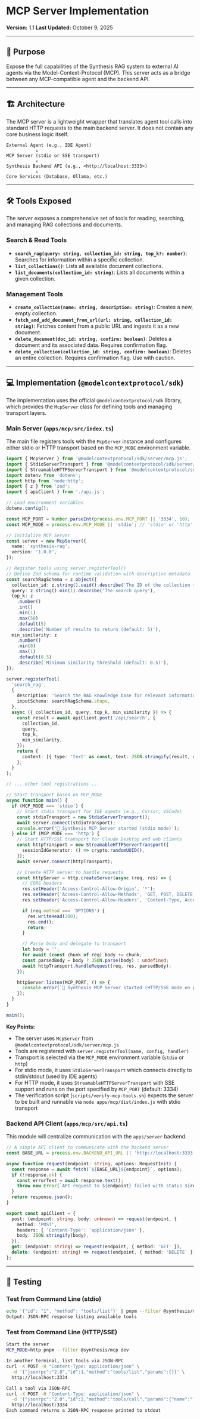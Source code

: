 # MCP Server Implementation
**Version:** 1.1
**Last Updated:** October 9, 2025

---

## 🎯 Purpose

Expose the full capabilities of the Synthesis RAG system to external AI agents via the Model-Context-Protocol (MCP). This server acts as a bridge between any MCP-compatible agent and the backend API.

---

## 🏗️ Architecture

The MCP server is a lightweight wrapper that translates agent tool calls into standard HTTP requests to the main backend server. It does not contain any core business logic itself.

```mermaid
External Agent (e.g., IDE Agent)
           ↓
MCP Server (stdio or SSE transport)
           ↓
Synthesis Backend API (e.g., <http://localhost:3333>)
           ↓
Core Services (Database, Ollama, etc.)
```

---

## 🛠️ Tools Exposed

The server exposes a comprehensive set of tools for reading, searching, and managing RAG collections and documents.

### Search & Read Tools
- **`search_rag(query: string, collection_id: string, top_k?: number)`**: Searches for information within a specific collection.
- **`list_collections()`**: Lists all available document collections.
- **`list_documents(collection_id: string)`**: Lists all documents within a given collection.

### Management Tools
- **`create_collection(name: string, description: string)`**: Creates a new, empty collection.
- **`fetch_and_add_document_from_url(url: string, collection_id: string)`**: Fetches content from a public URL and ingests it as a new document.
- **`delete_document(doc_id: string, confirm: boolean)`**: Deletes a document and its associated data. Requires confirmation flag.
- **`delete_collection(collection_id: string, confirm: boolean)`**: Deletes an entire collection. Requires confirmation flag. Use with caution.

---

## 💻 Implementation (`@modelcontextprotocol/sdk`)

The implementation uses the official `@modelcontextprotocol/sdk` library, which provides the `McpServer` class for defining tools and managing transport layers.

### Main Server (`apps/mcp/src/index.ts`)

The main file registers tools with the `McpServer` instance and configures either stdio or HTTP transport based on the `MCP_MODE` environment variable.

```typescript
import { McpServer } from '@modelcontextprotocol/sdk/server/mcp.js';
import { StdioServerTransport } from '@modelcontextprotocol/sdk/server/stdio.js';
import { StreamableHTTPServerTransport } from '@modelcontextprotocol/sdk/server/streamableHttp.js';
import dotenv from 'dotenv';
import http from 'node:http';
import { z } from 'zod';
import { apiClient } from './api.js';

// Load environment variables
dotenv.config();

const MCP_PORT = Number.parseInt(process.env.MCP_PORT || '3334', 10);
const MCP_MODE = process.env.MCP_MODE || 'stdio'; // 'stdio' or 'http'

// Initialize MCP Server
const server = new McpServer({
  name: 'synthesis-rag',
  version: '1.0.0',
});

// Register tools using server.registerTool()
// Define Zod schema for runtime validation with descriptive metadata
const searchRagSchema = z.object({
  collection_id: z.string().uuid().describe('The ID of the collection to search'),
  query: z.string().min(1).describe('The search query'),
  top_k: z
    .number()
    .int()
    .min(1)
    .max(50)
    .default(5)
    .describe('Number of results to return (default: 5)'),
  min_similarity: z
    .number()
    .min(0)
    .max(1)
    .default(0.5)
    .describe('Minimum similarity threshold (default: 0.5)'),
});

server.registerTool(
  'search_rag',
  {
    description: 'Search the RAG knowledge base for relevant information and return matching chunks with citations.',
    inputSchema: searchRagSchema.shape,
  },
  async ({ collection_id, query, top_k, min_similarity }) => {
    const result = await apiClient.post('/api/search', {
      collection_id,
      query,
      top_k,
      min_similarity,
    });
    return {
      content: [{ type: 'text' as const, text: JSON.stringify(result, null, 2) }],
    };
  }
);

// ... other tool registrations ...

// Start transport based on MCP_MODE
async function main() {
  if (MCP_MODE === 'stdio') {
    // Start stdio transport for IDE agents (e.g., Cursor, VSCode)
    const stdioTransport = new StdioServerTransport();
    await server.connect(stdioTransport);
    console.error('🚀 Synthesis MCP Server started (stdio mode)');
  } else if (MCP_MODE === 'http') {
    // Start HTTP/SSE transport for Claude Desktop and web clients
    const httpTransport = new StreamableHTTPServerTransport({
      sessionIdGenerator: () => crypto.randomUUID(),
    });
    await server.connect(httpTransport);

    // Create HTTP server to handle requests
    const httpServer = http.createServer(async (req, res) => {
      // CORS headers
      res.setHeader('Access-Control-Allow-Origin', '*');
      res.setHeader('Access-Control-Allow-Methods', 'GET, POST, DELETE, OPTIONS');
      res.setHeader('Access-Control-Allow-Headers', 'Content-Type, Accept');

      if (req.method === 'OPTIONS') {
        res.writeHead(200);
        res.end();
        return;
      }

      // Parse body and delegate to transport
      let body = '';
      for await (const chunk of req) body += chunk;
      const parsedBody = body ? JSON.parse(body) : undefined;
      await httpTransport.handleRequest(req, res, parsedBody);
    });

    httpServer.listen(MCP_PORT, () => {
      console.error(`🚀 Synthesis MCP Server started (HTTP/SSE mode on port ${MCP_PORT})`);
    });
  }
}

main();

```

**Key Points:**

- The server uses `McpServer` from `@modelcontextprotocol/sdk/server/mcp.js`
- Tools are registered with `server.registerTool(name, config, handler)`
- Transport is selected via the `MCP_MODE` environment variable (`stdio` or `http`)
- For stdio mode, it uses `StdioServerTransport` which connects directly to stdin/stdout (used by IDE agents)
- For HTTP mode, it uses `StreamableHTTPServerTransport` with SSE support and runs on the port specified by `MCP_PORT` (default: 3334)
- The verification script (`scripts/verify-mcp-tools.sh`) expects the server to be built and runnable via `node apps/mcp/dist/index.js` with stdio transport

### Backend API Client (`apps/mcp/src/api.ts`)

This module will centralize communication with the `apps/server` backend.

```typescript
// A simple API client to communicate with the backend server
const BASE_URL = process.env.BACKEND_API_URL || 'http://localhost:3333';

async function request(endpoint: string, options: RequestInit) {
  const response = await fetch(`${BASE_URL}${endpoint}`, options);
  if (!response.ok) {
    const errorText = await response.text();
    throw new Error(`API request to ${endpoint} failed with status ${response.status}: ${errorText}`);
  }
  return response.json();
}

export const apiClient = {
  post: (endpoint: string, body: unknown) => request(endpoint, {
    method: 'POST',
    headers: { 'Content-Type': 'application/json' },
    body: JSON.stringify(body),
  }),
  get: (endpoint: string) => request(endpoint, { method: 'GET' }),
  delete: (endpoint: string) => request(endpoint, { method: 'DELETE' }),
};
```

---

## 🧪 Testing

### Test from Command Line (stdio)
```bash
echo '{"id": "1", "method": "tools/list"}' | pnpm --filter @synthesis/mcp dev
Output: JSON-RPC response listing available tools
```

### Test from Command Line (HTTP/SSE)
```bash
Start the server
MCP_MODE=http pnpm --filter @synthesis/mcp dev

In another terminal, list tools via JSON-RPC
curl -X POST -H "Content-Type: application/json" \
  -d '{"jsonrpc":"2.0","id":1,"method":"tools/list","params":{}}' \
  http://localhost:3334

Call a tool via JSON-RPC
curl -X POST -H "Content-Type: application/json" \
  -d '{"jsonrpc":"2.0","id":2,"method":"tools/call","params":{"name":"list_collections","arguments":{}}}' \
  http://localhost:3334
Each command returns a JSON-RPC response printed to stdout
```
